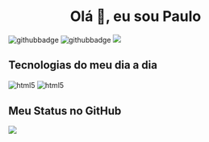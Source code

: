 <h1 align="center">Olá 👋, eu sou Paulo</h1>

![githubbadge](https://img.shields.io/github/followers/Paulo-de-Souza?style=social)
![githubbadge](https://img.shields.io/github/stars/Paulo-de-Souza?style=social)
![](https://komarev.com/ghpvc/?username=Paulo-de-Souza&color=brightgreen&style=flat)



## Tecnologias do meu dia a dia
<div style="display: inline_block">
<img align="center" alt="html5" src="https://img.shields.io/badge/Python-14354C?style=for-the-badge&logo=python&logoColor=white"/>
<img align="center" alt="html5" src="https://img.shields.io/badge/LaTex-0ABF53?style=for-the-badge&logo=latex&logoColor=white"/>
</div>

## Meu Status no GitHub
![](http://github-profile-summary-cards.vercel.app/api/cards/most-commit-language?username=Paulo-de-Souza&theme=zenburn)

<!--
**Paulo-de-Souza/Paulo-de-Souza** is a ✨ _special_ ✨ repository because its `README.md` (this file) appears on your GitHub profile.

Here are some ideas to get you started:

- 🔭 I’m currently working on ...
- 🌱 I’m currently learning ...
- 👯 I’m looking to collaborate on ...
- 🤔 I’m looking for help with ...
- 💬 Ask me about ...
- 📫 How to reach me: ...
- 😄 Pronouns: ...
- ⚡ Fun fact: ...
-->
